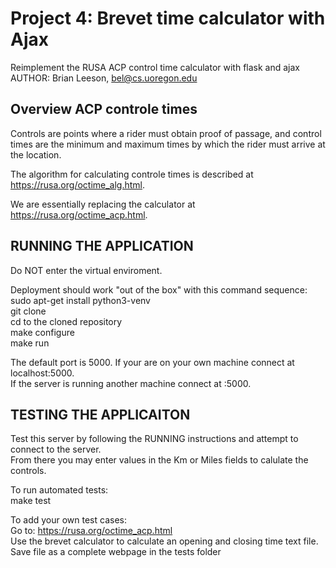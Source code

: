 # Project 4:  Brevet time calculator with Ajax
Reimplement the RUSA ACP control time calculator with flask and ajax
AUTHOR: Brian Leeson, bel@cs.uoregon.edu

## Overview ACP controle times

Controls are points where a rider must obtain proof of passage,
and control times are the minimum and maximum times by which the 
rider must arrive at the location.   

The algorithm for calculating controle times is described at  
https://rusa.org/octime_alg.html.

We are essentially replacing the calculator at  
https://rusa.org/octime_acp.html.

## RUNNING THE APPLICATION  
Do NOT enter the virtual enviroment.

Deployment should work "out of the box" with this command sequence:
sudo apt-get install python3-venv  
git clone <gitURL>  
cd to the cloned repository  
make configure  
make run  

The default port is 5000. If your are on your own machine connect at localhost:5000.  
If the server is running another machine connect at <OtherMachineIP>:5000.
 
## TESTING THE APPLICAITON  
Test this server by following the RUNNING instructions and attempt to connect to the server.  
From there you may enter values in the Km or Miles fields to calulate the controls.  

To run automated tests:  
make test

To add your own test cases:  
Go to: https://rusa.org/octime_acp.html  
Use the brevet calculator to calculate an opening and closing time text file.  
Save file as a complete webpage in the tests folder  


